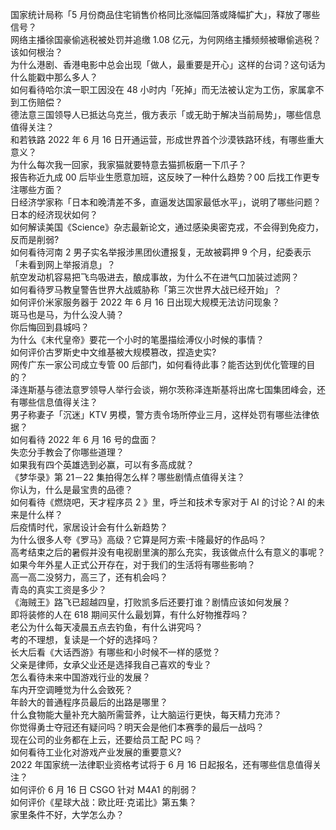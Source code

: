 国家统计局称「5 月份商品住宅销售价格同比涨幅回落或降幅扩大」，释放了哪些信号？  
网络主播徐国豪偷逃税被处罚并追缴 1.08 亿元，为何网络主播频频被曝偷逃税？该如何根治？  
为什么港剧、香港电影中总会出现「做人，最重要是开心」这样的台词？这句话为什么能戳中那么多人？  
如何看待哈尔滨一职工因没在 48 小时内「死掉」而无法被认定为工伤，家属拿不到工伤赔偿？  
德法意三国领导人已抵达乌克兰，俄方表示「或无助于解决当前局势」，哪些信息值得关注？  
和若铁路 2022 年 6 月 16 日开通运营，形成世界首个沙漠铁路环线，有哪些重大意义？  
为什么每次我一回家，我家猫就要特意去猫抓板磨一下爪子？  
报告称近九成 00 后毕业生愿意加班，这反映了一种什么趋势？00 后找工作更专注哪些方面？  
日经济学家称「日本和晚清差不多，直逼发达国家最低水平」，说明了哪些问题？日本的经济现状如何？  
如何解读美国《Science》杂志最新论文，通过感染奥密克戎，不会得到免疫力，反而是削弱?  
如何看待河南 2 男子实名举报涉黑团伙遭报复，无故被羁押 9 个月，纪委表示「未看到网上举报消息」？  
航空发动机容易把飞鸟吸进去，酿成事故，为什么不在进气口加装过滤网？  
如何看待罗马教皇警告世界大战威胁称「第三次世界大战已经开始」？  
如何评价米家服务器于 2022 年 6 月 16 日出现大规模无法访问现象？  
斑马也是马，为什么没人骑？  
你后悔回到县城吗？  
为什么《末代皇帝》要花一个小时的笔墨描绘溥仪小时候的事情？  
如何评价古罗斯史中文维基被大规模篡改，捏造史实?  
网传广东一家公司成立专管 00 后部门，如何看待此事？能否达到优化管理的目的？  
泽连斯基与德法意罗领导人举行会谈，朔尔茨称泽连斯基将出席七国集团峰会，还有哪些信息值得关注？  
男子称妻子「沉迷」KTV 男模，警方责令场所停业三月，这样处罚有哪些法律依据？  
如何看待 2022 年 6 月 16 号的盘面？  
失恋分手教会了你哪些道理？  
如果我有四个英雄选到必赢，可以有多高成就？  
《梦华录》第 21－22 集拍得怎么样？哪些剧情点值得关注？  
你认为，什么是最宝贵的品德？  
如何看待《燃烧吧，天才程序员 2 》里，呼兰和技术专家对于 AI 的讨论？AI 的未来是什么样？  
后疫情时代，家居设计会有什么新趋势？  
为什么很多人夸《罗马》高级？它算是阿方索·卡隆最好的作品吗？  
高考结束之后的暑假并没有电视剧里演的那么充实，我该做点什么有意义的事呢？  
如果今年外星人正式公开存在，对于我们的生活将有哪些影响？  
高一高二没努力，高三了，还有机会吗？  
青岛的真实工资是多少？  
《海贼王》路飞已超越四皇，打败凯多后还要打谁？剧情应该如何发展？  
即将装修的人在 618 期间买什么最划算，有什么好物推荐吗？  
老公为什么每天凌晨五点去钓鱼，有什么讲究吗？  
考的不理想，复读是一个好的选择吗？  
长大后看《大话西游》有哪些和小时候不一样的感觉？  
父亲是律师，女承父业还是选择我自己喜欢的专业？  
怎么看待未来中国游戏行业的发展？  
车内开空调睡觉为什么会致死？  
年龄大的普通程序员最后的出路是哪里？  
什么食物能大量补充大脑所需营养，让大脑运行更快，每天精力充沛？  
你觉得勇士夺冠还有疑问吗？明天会是他们本赛季的最后一战吗？  
现在公司的业务都在上云，还要给员工配 PC 吗？  
如何看待工业化对游戏产业发展的重要意义?  
2022 年国家统一法律职业资格考试将于 6 月 16 日起报名，还有哪些信息值得关注？  
如何评价 6 月 16 日 CSGO 针对 M4A1 的削弱？  
如何评价《星球大战：欧比旺·克诺比》第五集？  
家里条件不好，大学怎么办？  

